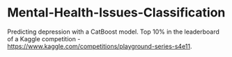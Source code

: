 # Mental-Health-Issues-Classification
Predicting depression with a CatBoost model. Top 10% in the leaderboard of a Kaggle competition - https://www.kaggle.com/competitions/playground-series-s4e11.
